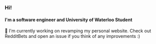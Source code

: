 ### Hi!
#### I'm a software engineer and University of Waterloo Student 
🚀 I'm currently working on revamping my personal website.
Check out RedditBets and open an issue if you think of any improvements :) 
<!--
**williamklingler/williamklingler** is a ✨ _special_ ✨ repository because its `README.md` (this file) appears on your GitHub profile.

Here are some ideas to get you started:

- 🔭 I’m currently working on ...
- 🌱 I’m currently learning ...
- 👯 I’m looking to collaborate on ...
- 🤔 I’m looking for help with ...
- 💬 Ask me about ...
- 📫 How to reach me: ...
- 😄 Pronouns: ...
- ⚡ Fun fact: ...
-->
